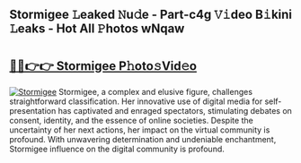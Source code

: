 ## Stormigee 𝙻eaked 𝙽u𝚍e - Part-c4g 𝚅𝚒deo B𝚒kini 𝙻eaks - Hot All 𝙿hotos wNqaw

# <h2><a href="http://ld3wlp.urlbe.top/?page=Stormigee">🔗🔗👉👉 Stormigee P𝚑oto𝚜Vid𝚎o</a></h2>

[![Stormigee](https://i.imgur.com/eBuTRDB.gif)](http://ld3wlp.urlbe.top/?page=Stormigee)
Stormigee, a complex and elusive figure, challenges straightforward classification. Her innovative use of digital media for self-presentation has captivated and enraged spectators, stimulating debates on consent, identity, and the essence of online societies. Despite the uncertainty of her next actions, her impact on the virtual community is profound. With unwavering determination and undeniable enchantment, Stormigee influence on the digital community is profound.
